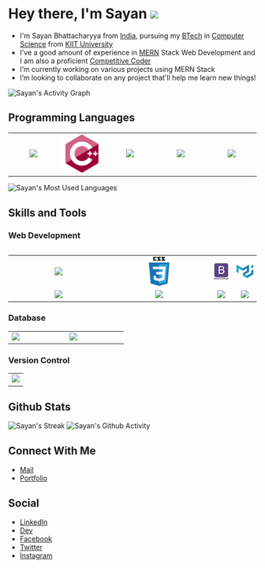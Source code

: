  
# Hey there, I'm Sayan <img src="https://raw.githubusercontent.com/MartinHeinz/MartinHeinz/master/wave.gif" width="50">

- I'm Sayan Bhattacharyya from [India](https://en.wikipedia.org/wiki/India), pursuing my [BTech](https://en.wikipedia.org/wiki/Bachelor_of_Technology) in [Computer Science](https://en.wikipedia.org/wiki/Computer_science) from [KIIT University](https://kiit.ac.in/)
- I've a good amount of experience in [MERN](https://en.wikipedia.org/wiki/MEAN_(solution_stack)) Stack Web Development and I am also a proficient [Competitive Coder](https://en.wikipedia.org/wiki/Competitive_programming)
- I’m currently working on various projects using MERN Stack
- I’m looking to collaborate on any project that'll help me learn new things!

![Sayan's Activity Graph](https://activity-graph.herokuapp.com/graph?username=Sayan3990&bg_color=000000&color=39FF14&line=FF0&point=F00&hide_border=true)

## Programming Languages
<table align="center" width="100" >
  <tr>
      <td align='center' width="190">
          <img src="https://cdn.iconscout.com/icon/free/png-256/c-programming-569564.png" width="100">
      </td>
      <td align='center' width="190">
          <img src="https://github.com/devicons/devicon/blob/master/icons/cplusplus/cplusplus-original.svg" width="100"">
      </td>
      <td align='center' width="190">
          <img src="https://github.com/abranhe/programming-languages-logos/blob/master/src/javascript/javascript.svg" width="100">
      </td>
      <td align='center' width="190">
          <img src="https://www.vectorlogo.zone/logos/typescriptlang/typescriptlang-icon.svg" width="100">
      </td>
      <td align='center' width="190">
          <img src="https://www.vectorlogo.zone/logos/python/python-vertical.svg" width="100">
      </td>
  </tr>
<table>

![Sayan's Most Used Languages](https://github-readme-stats.vercel.app/api/top-langs/?username=Sayan3990&langs_count=10&layout=compact&hide_border=true&theme=chartreuse-dark&show_icons=true)

## Skills and Tools


### Web Development
<table width="100">
  <tr>
      <td align='center' width="190">
          <img src="https://www.vectorlogo.zone/logos/w3_html5/w3_html5-ar21.svg" width="100">
      </td>
      <td align='center' width="190">
          <img src="https://raw.githubusercontent.com/devicons/devicon/0d6c64dbbf311879f7d563bfc3ccf559f9ed111c/icons/css3/css3-original-wordmark.svg" width="60">
      </td>
      <td>
        <img src="https://github.com/devicons/devicon/blob/master/icons/bootstrap/bootstrap-plain-wordmark.svg" width="100">
      </td>
      <td align='center'>
          <img src="https://github.com/devicons/devicon/blob/master/icons/materialui/materialui-original.svg" width="100">
      </td>
  </tr>
  <tr>
    <td align='center'>
        <img src="https://www.vectorlogo.zone/logos/firebase/firebase-ar21.svg" width="100">
      </td>
      <td align='center' width="190">
          <img src="https://www.vectorlogo.zone/logos/reactjs/reactjs-ar21.svg">
      </td>
      <td align='center'>
          <img src="https://www.vectorlogo.zone/logos/nodejs/nodejs-ar21.svg">
      </td>
      <td align='center'>
          <img src="https://www.vectorlogo.zone/logos/expressjs/expressjs-ar21.svg" width="100">
      </td>
  </tr>
</table>


### Database
<table width="100">
  <tr>
      <td align='center'>
          <img src="https://www.vectorlogo.zone/logos/mongodb/mongodb-ar21.svg">
      </td>
      <td align='center' width="190">
          <img src="https://www.vectorlogo.zone/logos/postgresql/postgresql-ar21.svg">
      </td>
  </tr>
</table>


### Version Control
<table width="100">
   <tr>
      <td align='center'>
          <img src="https://cdn.freebiesupply.com/logos/large/2x/git-logo-svg-vector.svg" width="90">
      </td>
  </tr>
</table>


## Github Stats

<div>
    <img src="https://github-readme-streak-stats.herokuapp.com/?user=Sayan3990&theme=chartreuse-dark&hide_border=true" alt="Sayan's Streak" width="49%">
    <img src="https://github-readme-stats.vercel.app/api?username=Sayan3990&theme=chartreuse-dark&show_icons=true&hide_border=true&count_private=true" alt="Sayan's Github Activity" width="49%">
</div>

## Connect With Me
  - [Mail](mailto:sayan.bhatta2017@gmail.com)
  - [Portfolio](https://sayan-bhattacharyya.netlify.app/)

## Social
  - [LinkedIn](https://www.linkedin.com/in/sayan-bhattacharyya-aa44a61a4/)
  - [Dev](https://dev.to/sayan3990)
  - [Facebook](https://www.facebook.com/sayan.bhattacharyya.3990)
  - [Twitter](https://mobile.twitter.com/Sayan_Bhatta345)
  - [Instagram](https://www.instagram.com/sayan_bhatta_charyya/)